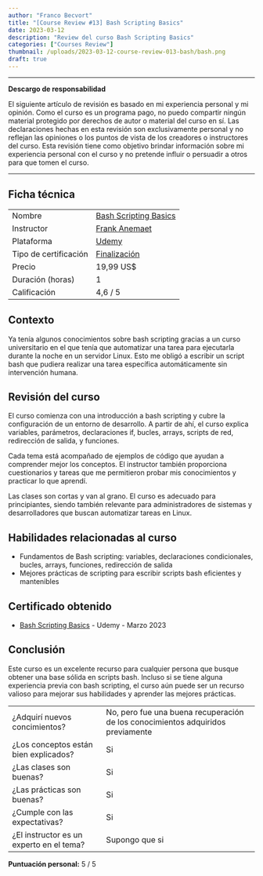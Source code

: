 ```yaml
---
author: "Franco Becvort"
title: "[Course Review #13] Bash Scripting Basics"
date: 2023-03-12
description: "Review del curso Bash Scripting Basics"
categories: ["Courses Review"]
thumbnail: /uploads/2023-03-12-course-review-013-bash/bash.png
draft: true
---
```


---

**Descargo de responsabilidad**

El siguiente artículo de revisión es basado en mi experiencia personal y mi opinión. Como el curso es un programa pago, no puedo compartir ningún material protegido por derechos de autor o material del curso en sí. Las declaraciones hechas en esta revisión son exclusivamente personal y no reflejan las opiniones o los puntos de vista de los creadores o instructores del curso. Esta revisión tiene como objetivo brindar información sobre mi experiencia personal con el curso y no pretende influir o persuadir a otros para que tomen el curso.

---

## Ficha técnica

|                       |                                                                                                                                                                                                                    |
| --------------------- | ------------------------------------------------------------------------------------------------------------------------------------------------------------------------------------------------------------------ |
| Nombre                | [Bash Scripting Basics](https://www.udemy.com/course/bash-scripting-basics/)                                                                                                                                       |
| Instructor            | [Frank Anemaet](https://www.udemy.com/user/frank-anemaet/)                                                                                                                                                         |
| Plataforma            | [Udemy](https://www.udemy.com/)                                                                                                                                                                                    |
| Tipo de certificación | [Finalización](https://support.udemy.com/hc/es/sections/360011037194-Certificados-de-finalizaci%C3%B3n#:~:text=Los%20certificados%20de%20finalizaci%C3%B3n%20sirven,certificados%20no%20tienen%20validez%20legal.) |
| Precio                | 19,99 US$                                                                                                                                                                                                          |
| Duración \(horas\)    | 1                                                                                                                                                                                                                  |
| Calificación          | 4,6 / 5                                                                                                                                                                                                            |

## Contexto

Ya tenía algunos conocimientos sobre bash scripting gracias a un curso universitario en el que tenía que automatizar una tarea para ejecutarla durante la noche en un servidor Linux. Esto me obligó a escribir un script bash que pudiera realizar una tarea específica automáticamente sin intervención humana.

## Revisión del curso

El curso comienza con una introducción a bash scripting y cubre la configuración de un entorno de desarrollo. A partir de ahí, el curso explica variables, parámetros, declaraciones if, bucles, arrays, scripts de red, redirección de salida, y funciones.

Cada tema está acompañado de ejemplos de código que ayudan a comprender mejor los conceptos. El instructor también proporciona cuestionarios y tareas que me permitieron probar mis conocimientos y practicar lo que aprendí.

Las clases son cortas y van al grano. El curso es adecuado para principiantes, siendo también relevante para administradores de sistemas y desarrolladores que buscan automatizar tareas en Linux.

## Habilidades relacionadas al curso

- Fundamentos de Bash scripting: variables, declaraciones condicionales, bucles, arrays, funciones, redirección de salida
- Mejores prácticas de scripting para escribir scripts bash eficientes y mantenibles

## Certificado obtenido

- [Bash Scripting Basics](https://udemy-certificate.s3.amazonaws.com/pdf/UC-94ed9987-2882-48ec-9ea6-4054acf969cb.pdf) - Udemy - Marzo 2023

## Conclusión

Este curso es un excelente recurso para cualquier persona que busque obtener una base sólida en scripts bash. Incluso si se tiene alguna experiencia previa con bash scripting, el curso aún puede ser un recurso valioso para mejorar sus habilidades y aprender las mejores prácticas.

|                                          |                                                                                 |
| ---------------------------------------- | ------------------------------------------------------------------------------- |
| ¿Adquirí nuevos concimientos?            | No, pero fue una buena recuperación de los conocimientos adquiridos previamente |
| ¿Los conceptos están bien explicados?    | Si                                                                              |
| ¿Las clases son buenas?                  | Si                                                                              |
| ¿Las prácticas son buenas?               | Si                                                                              |
| ¿Cumple con las expectativas?            | Si                                                                              |
| ¿El instructor es un experto en el tema? | Supongo que si                                                                  |

**Puntuación personal:** 5 / 5
